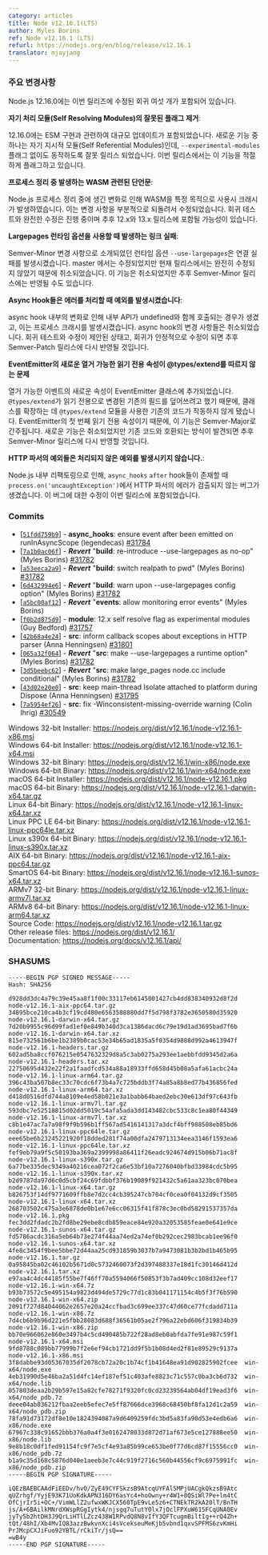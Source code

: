 ```yaml
---
category: articles
title: Node v12.16.1(LTS)
author: Myles Borins
ref: Node v12.16.1 (LTS)
refurl: https://nodejs.org/en/blog/release/v12.16.1
translator: mjayjang
---
```


<!-- ### Notable changes

Node.js 12.16.0 included 6 regressions that are being fixed in this release

**Accidental Unflagging of Self Resolving Modules**:

12.16.0 included a large update to the ESM implementation. One of the new features,
Self Referential Modules, was accidentally released without requiring the `--experimental-modules`
flag. This release is being made to appropriately flag the feature.

**Process Cleanup Changed Introduced WASM-Related Assertion**:

A change during Node.js process cleanup led to a crash in combination with
specific usage of WASM. This has been fixed by partially reverted said change.
A regression test and a full fix are being worked on and will likely be included
in future 12.x and 13.x releases.

**Use Largepages Runtime Option Introduced Linking Failure**:

A Semver-Minor change to introduce `--use-largepages` as a runtime option
introduced a linking failure. This had been fixed in master but regressed as the fix has not yet gone out
in a Current release. The feature has been reverted, but will be able to reland with a fix in a future
Semver-Minor release.

**Async Hooks was Causing an Exception When Handling Errors**:

Changes in async hooks internals introduced a case where an internal api call could be called with undefined
causing a process to crash. The change to async hooks was reverted. A regression test and fix has been proposed
and the change could re-land in a future Semver-Patch release if the regression is reliably fixed.

**New Enumerable Read-Only Property on EventEmitter breaks @types/extend**

A new property for enumerating events was added to the EventEmitter class. This
broke existing code that was using the `@types/extend` module for extending classses
as `@types/extend` was attemping to write over the existing field which the new
change made read-only. As this is the first property on EventEmitter that is
read-only this feature could be considered Semver-Major. The new feature has been
reverted but could re-land in a future Semver-Minor release if a non breaking way
of applying it is found.

**Exceptions in the HTTP parser were not emitting an uncaughtException**

A refactoring to Node.js interanls resulted in a bug where errors in the HTTP
parser were not being emitted by `process.on('uncaughtException')` when the `async_hooks` `after`
hook exists. The fix to this bug has been included in this release.
 -->

### 주요 변경사항

Node.js 12.16.0에는 이번 릴리즈에 수정된 회귀 여섯 개가 포함되어 있습니다.

**자기 처리 모듈(Self Resolving Modules)의 잘못된 플래그 제거**:

12.16.0에는 ESM 구현과 관련하여 대규모 업데이트가 포함되었습니다. 새로운 기능 중 하나는 자기 지시적 모듈(Self Referential Modules)인데, `--experimental-modules` 플래그 없이도 동작하도록 잘못 릴리스 되었습니다. 이번 릴리스에서는 이 기능을 적절하게 플래그하고 있습니다.

**프로세스 정리 중 발생하는 WASM 관련된 단언문**:

Node.js 프로세스 정리 중에 생긴 변화로 인해 WASM을 특정 목적으로 사용시 크래시가 발생하였습니다. 이는 변경 사항을 부분적으로 되돌려서 수정되었습니다. 회귀 테스트와 완전한 수정은 진행 중이며 추후 12.x와 13.x 릴리스에 포함될 가능성이 있습니다.

**Largepages 런타임 옵션을 사용할 때 발생하는 링크 실패**:

Semver-Minor 변경 사항으로 소개되었던 런타임 옵션 `--use-largepages`은 연결 실패를 발생시켰습니다. master 에서는 수정되었지만 현재 릴리스에서는 완전히 수정되지 않았기 때문에 취소되었습니다. 이 기능은 취소되었지만 추후 Semver-Minor 릴리스에는 반영될 수도 있습니다.

**Async Hook들은 에러를 처리할 때 예외를 발생시켰습니다**:

async hook 내부의 변화로 인해 내부 API가 undefined와 함께 호출되는 경우가 생겼고, 이는 프로세스 크래시를 발생시켰습니다. async hook의 변경 사항들은 취소되었습니다. 회귀 테스트와 수정이 제안된 상태고, 회귀가 안정적으로 수정이 되면 추후 Semver-Patch 릴리스에 다시 반영될 것입니다.

**EventEmitter의 새로운 열거 가능한 읽기 전용 속성이 @types/extend를 따르지 않는 문제**

열거 가능한 이벤트의 새로운 속성이 EventEmitter 클래스에 추가되었습니다. `@types/extend`가 읽기 전용으로 변경된 기존의 필드를 덮어쓰려고 했기 때문에, 클래스를 확장하는 데 `@types/extend` 모듈을 사용한 기존의 코드가 작동하지 않게 됐습니다. EventEmitter의 첫 번째 읽기 전용 속성이기 때문에, 이 기능은 Semver-Major로 간주됩니다. 새로운 기능은 취소되었지만 기존 코드와 호환되는 방식이 발견되면 추후 Semver-Minor 릴리스에 다시 반영할 것입니다.

**HTTP 파서의 예외들은 처리되지 않은 예외를 발생시키지 않습니다.**:

Node.js 내부 리팩토링으로 인해, `async_hooks` `after` hook들이 존재할 때 `process.on('uncaughtException')`에서 HTTP 파서의 에러가 검출되지 않는 버그가 생겼습니다. 이 버그에 대한 수정이 이번 릴리스에 포함되었습니다.

### Commits

* [[`51fdd759b9`](https://github.com/nodejs/node/commit/51fdd759b9)] - **async_hooks**: ensure event after been emitted on runInAsyncScope (legendecas) [#31784](https://github.com/nodejs/node/pull/31784)
* [[`7a1b0ac06f`](https://github.com/nodejs/node/commit/7a1b0ac06f)] - ***Revert*** "**build**: re-introduce --use-largepages as no-op" (Myles Borins) [#31782](https://github.com/nodejs/node/pull/31782)
* [[`a53eeca2a9`](https://github.com/nodejs/node/commit/a53eeca2a9)] - ***Revert*** "**build**: switch realpath to pwd" (Myles Borins) [#31782](https://github.com/nodejs/node/pull/31782)
* [[`6d432994e6`](https://github.com/nodejs/node/commit/6d432994e6)] - ***Revert*** "**build**: warn upon --use-largepages config option" (Myles Borins) [#31782](https://github.com/nodejs/node/pull/31782)
* [[`a5bc00af12`](https://github.com/nodejs/node/commit/a5bc00af12)] - ***Revert*** "**events**: allow monitoring error events" (Myles Borins)
* [[`f0b2d875d9`](https://github.com/nodejs/node/commit/f0b2d875d9)] - **module**: 12.x self resolve flag as experimental modules (Guy Bedford) [#31757](https://github.com/nodejs/node/pull/31757)
* [[`42b68a4e24`](https://github.com/nodejs/node/commit/42b68a4e24)] - **src**: inform callback scopes about exceptions in HTTP parser (Anna Henningsen) [#31801](https://github.com/nodejs/node/pull/31801)
* [[`065a32f064`](https://github.com/nodejs/node/commit/065a32f064)] - ***Revert*** "**src**: make --use-largepages a runtime option" (Myles Borins) [#31782](https://github.com/nodejs/node/pull/31782)
* [[`3d5beebc62`](https://github.com/nodejs/node/commit/3d5beebc62)] - ***Revert*** "**src**: make large\_pages node.cc include conditional" (Myles Borins) [#31782](https://github.com/nodejs/node/pull/31782)
* [[`43d02e20e0`](https://github.com/nodejs/node/commit/43d02e20e0)] - **src**: keep main-thread Isolate attached to platform during Dispose (Anna Henningsen) [#31795](https://github.com/nodejs/node/pull/31795)
* [[`7a5954ef26`](https://github.com/nodejs/node/commit/7a5954ef26)] - **src**: fix -Winconsistent-missing-override warning (Colin Ihrig) [#30549](https://github.com/nodejs/node/pull/30549)

Windows 32-bit Installer: https://nodejs.org/dist/v12.16.1/node-v12.16.1-x86.msi<br>
Windows 64-bit Installer: https://nodejs.org/dist/v12.16.1/node-v12.16.1-x64.msi<br>
Windows 32-bit Binary: https://nodejs.org/dist/v12.16.1/win-x86/node.exe<br>
Windows 64-bit Binary: https://nodejs.org/dist/v12.16.1/win-x64/node.exe<br>
macOS 64-bit Installer: https://nodejs.org/dist/v12.16.1/node-v12.16.1.pkg<br>
macOS 64-bit Binary: https://nodejs.org/dist/v12.16.1/node-v12.16.1-darwin-x64.tar.gz<br>
Linux 64-bit Binary: https://nodejs.org/dist/v12.16.1/node-v12.16.1-linux-x64.tar.xz<br>
Linux PPC LE 64-bit Binary: https://nodejs.org/dist/v12.16.1/node-v12.16.1-linux-ppc64le.tar.xz<br>
Linux s390x 64-bit Binary: https://nodejs.org/dist/v12.16.1/node-v12.16.1-linux-s390x.tar.xz<br>
AIX 64-bit Binary: https://nodejs.org/dist/v12.16.1/node-v12.16.1-aix-ppc64.tar.gz<br>
SmartOS 64-bit Binary: https://nodejs.org/dist/v12.16.1/node-v12.16.1-sunos-x64.tar.xz<br>
ARMv7 32-bit Binary: https://nodejs.org/dist/v12.16.1/node-v12.16.1-linux-armv7l.tar.xz<br>
ARMv8 64-bit Binary: https://nodejs.org/dist/v12.16.1/node-v12.16.1-linux-arm64.tar.xz<br>
Source Code: https://nodejs.org/dist/v12.16.1/node-v12.16.1.tar.gz<br>
Other release files: https://nodejs.org/dist/v12.16.1/<br>
Documentation: https://nodejs.org/docs/v12.16.1/api/

### SHASUMS

```
-----BEGIN PGP SIGNED MESSAGE-----
Hash: SHA256

d928dd3dc4a79c39e45aa8f1f00c33117eb6145001427cb4dd838340932d8f2d  node-v12.16.1-aix-ppc64.tar.gz
34895bce210ca4b3cf19cd480e6563588880dd7f5d798f3782e3650580d35920  node-v12.16.1-darwin-x64.tar.gz
7d20b9955c96d99fad1ef0e849b340d3ca1386dacd6c79e19d1ad3695bad7f6b  node-v12.16.1-darwin-x64.tar.xz
815e732561b6be1b2389b0cac53e34b65ad1835a5f0354d9888d992a4613947f  node-v12.16.1-headers.tar.gz
602ad5ba8ccf076215e0547632329d8a5c3ab0275a293ee1aebbfdd9345d2a6a  node-v12.16.1-headers.tar.xz
22750695d432e22f2a1faadfcd534a88a18933ffd658d45b08a5afa61acbc24a  node-v12.16.1-linux-arm64.tar.gz
396c43ba507b8ec33c70cdc6f73b4a7c725bddb3f74a85a8b8ed77b436856fed  node-v12.16.1-linux-arm64.tar.xz
d418d0516dfd744a8109e4ed58b021e3a1babb64baed2ebc30e613df97c643fb  node-v12.16.1-linux-armv7l.tar.gz
593dbc7e52518815d02dd5019c54afa5ada3dd143482cbc533c8c1ea80f44349  node-v12.16.1-linux-armv7l.tar.xz
c8b1e47ac7a7a98f9f9b596b1ff567ad5416141317a3dcf4bff988508eb85bd6  node-v12.16.1-linux-ppc64le.tar.gz
eee65be6b23245221920f18dded281f74a00dfa2479713134eea3146f1593ea6  node-v12.16.1-linux-ppc64le.tar.xz
fef9eb79a9f5c50193ba369a2399998a86411f26eadc924674d915b06b71ac8f  node-v12.16.1-linux-s390x.tar.gz
6a77be335dec9349a40216cea072f2ca6e53bf10a7276040bfbd33984cdc5b95  node-v12.16.1-linux-s390x.tar.xz
b2d9787da97d6c0d5cbf24c69fdbbf376b19089f921432c5a61aa323bc070bea  node-v12.16.1-linux-x64.tar.gz
b826753f14df9771609ffb8e7d2cc4cb395247cb704cf0cea0f04132d9cf3505  node-v12.16.1-linux-x64.tar.xz
268703502c475a3e6878de0b1e67e6cc06315f41f878c3ec0bd58291537357da  node-v12.16.1.pkg
fec3dd2fdadc2b2fd8be29ebe8cdb859eace84e920a32053585feae0e641e9ce  node-v12.16.1-sunos-x64.tar.gz
fd5786acdc316a5eb64b73e274f44aa74ed2a74ef0b292cec2983bcab1ee96f0  node-v12.16.1-sunos-x64.tar.xz
4fe8c3454f9bee5bbe72d44aa25cd931859b3037b7a9473081b3b2bd1b465b95  node-v12.16.1.tar.gz
0a95845ba02c46102b5671d0c5732460073f2d397488337e18d1fc30146d412d  node-v12.16.1.tar.xz
e97aa4c4dc44185f55be7f46ff70a5594066f50853f3b7ad409cc108d32eef17  node-v12.16.1-win-x64.7z
b93b73572c5e495154a9823d494de5729c77d1c83b041171154c4b5f3f76b590  node-v12.16.1-win-x64.zip
2091f727d84044062e2657e20a24ccfbad3c699ee337c47d60ce77fcdadd711a  node-v12.16.1-win-x86.7z
7d4cb6b9b96d221e5fbb28083d688f36561b05ae2f796a22ebd606f319834b39  node-v12.16.1-win-x86.zip
bb70e966062e860e3497b4c5cd490485b722f28ad8eb0abfda7fe91e987c59f1  node-v12.16.1-x64.msi
9fd8788c089bb77999b7f2e6ef94cb1721dd9f5b1b08d4ed2f81e89529c9137a  node-v12.16.1-x86.msi
3f8dabbe93d05367035df2078cb72a20c1b74cf1b41648ea91d902825902fcee  win-x64/node.exe
4eb31990d5e46ba2a51d4fc14ef187ef51c403afe8823c71c557c0ba3cb6d732  win-x64/node.lib
057803deaa2b29b597e15a82cfe78271f9320fc0cd23239564ab04df19ead3f6  win-x64/node_pdb.7z
deee04ab036212fbaa2eeb5efec7e5ff87666dce3968c68450bf8fa12d1c2a59  win-x64/node_pdb.zip
78fa91d73172df8e10e1824394087a9d6409259fdc3bd5a83fa90d53e4edb6a6  win-x86/node.exe
67967c338c91652bbb376a0a4f3e0162478033d872d71af673e5ce127888ee50  win-x86/node.lib
9e8b18c0df1fed91154fc9f7e5cf4e93a85b99ce653be0f77d6cd87f15556cc0  win-x86/node_pdb.7z
b1a9c35d168c5876d040e1aeeb3e7c44c919f2716c560b44556cf9c6975991fc  win-x86/node_pdb.zip
-----BEGIN PGP SIGNATURE-----

iQEzBAEBCAAdFiEEDv/hvO/ZyE49CYFSkzsB9AtcqUYFAl5MPjUACgkQkzsB9Atc
qUZrhgf/YyjE93K71UoKdkAPN316DY6asYc4+hoOwny+r4W1+0QSiWl7Pe+lm4tC
OfCjrIr5i+OC+/VimWLlZ2ufwxWKJCX560TpE9vLe5z6+CTNEkTR2kA20lT/BnTH
js/A+6BAilkMNrdXWspRGgIytk4/njsgq7uTutY0lx7jOclFPXuW615FCqUNA0Ev
jyTy5b2htDH3J9QrLiHTlLZcz438W1RPvdQ8N8vIfY3QFTcugmBiltIg++rQ4Zh+
tQt/48hI/Xb4MvIQ83azzBwkvnXci4sVcekseuMeKjb5vbnd1qxvSPFMS6zvKmHi
PrJMcpCXJiFuo92YBTL/rCkiTr/jsQ==
=wB4y
-----END PGP SIGNATURE-----

```

